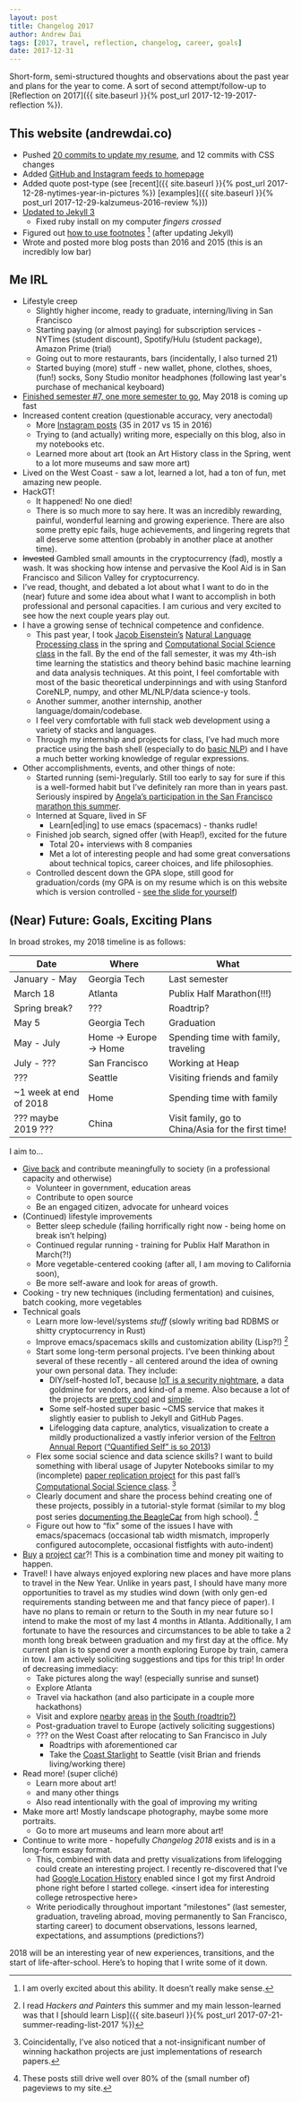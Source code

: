 ```yaml
---
layout: post
title: Changelog 2017
author: Andrew Dai
tags: [2017, travel, reflection, changelog, career, goals]
date: 2017-12-31
---
```


Short-form, semi-structured thoughts and observations about the past year
and plans for the year to come.
A sort of second attempt/follow-up to [Reflection on 2017]({{ site.baseurl }}{% post_url 2017-12-19-2017-reflection %}).

## This website (andrewdai.co)

- Pushed [20 commits to update my resume](https://github.com/bunsenmcdubbs/bunsenmcdubbs.github.io/commits/master/resume), and 12 commits with CSS changes
- Added [GitHub and Instagram feeds to homepage](https://github.com/bunsenmcdubbs/bunsenmcdubbs.github.io/issues/5)
- Added quote post-type (see [recent]({{ site.baseurl }}{% post_url 2017-12-28-nytimes-year-in-pictures %}) [examples]({{ site.baseurl }}{% post_url 2017-12-29-kalzumeus-2016-review %}))
- [Updated to Jekyll 3](https://github.com/bunsenmcdubbs/bunsenmcdubbs.github.io/commit/928c108ea9be7407538328df5849eab46386931b)
  - Fixed ruby install on my computer *fingers crossed*
- Figured out [how to use footnotes](https://github.com/bunsenmcdubbs/bunsenmcdubbs.github.io/commit/1a23efdbae5c22463481236483da478f703f3be2) [^1] (after updating Jekyll)
- Wrote and posted more blog posts than 2016 and 2015 (this is an incredibly low bar)

## Me IRL

- Lifestyle creep
  - Slightly higher income, ready to graduate, interning/living in San Francisco
  - Starting paying (or almost paying) for subscription services -
  NYTimes (student discount),
  Spotify/Hulu (student package),
  Amazon Prime (trial)
  - Going out to more restaurants, bars (incidentally, I also turned 21)
  - Started buying (more) stuff -
  new wallet, phone, clothes, shoes, (fun!) socks,
  Sony Studio monitor headphones
  (following last year's purchase of mechanical keyboard)
- [Finished semester #7, one more semester to go](https://www.instagram.com/p/BcsjI8SHTDI/?taken-by=bunsenmcdubbs),
May 2018 is coming up fast
- Increased content creation (questionable accuracy, very anectodal)
  - More [Instagram posts](https://instagram.com/bunsenmcdubbs) (35 in 2017 vs 15 in 2016)
  - Trying to (and actually) writing more, especially on this blog, also in my
  notebooks etc.
  - Learned more about art (took an Art History class in the Spring,
  went to a lot more museums and saw more art)
- Lived on the West Coast - saw a lot, learned a lot, had a ton of fun, met
amazing new people.
- HackGT!
  - It happened! No one died!
  - There is so much more to say here. It was an incredibly rewarding, painful,
  wonderful learning and growing experience. There are also some pretty epic
  fails, huge achievements, and lingering regrets that all deserve some
  attention (probably in another place at another time).
- ~~Invested~~ Gambled small amounts in the cryptocurrency (fad), mostly a wash.
It was shocking how intense and pervasive the Kool Aid is in San Francisco and
Silicon Valley for cryptocurrency.
- I&rsquo;ve read, thought, and debated a lot about what I want to do in the
(near) future and some idea about what I want to accomplish in both
professional and personal capacities. I am curious and very excited to see how
the next couple years play out.
- I have a growing sense of technical competence and confidence.
  - This past year, I took [Jacob Eisenstein&rsquo;s](https://www.cc.gatech.edu/~jeisenst/)
  [Natural Language Processing class](https://github.com/jacobeisenstein/gt-nlp-class)
  in the spring and
  [Computational Social Science class](https://github.com/jacobeisenstein/gt-css-class)
  in the fall.
  By the end of the fall semester, it was my 4th-ish time learning the
  statistics and theory behind basic machine learning and data analysis
  techniques.
  At this point, I feel comfortable with most of the basic theoretical
  underpinnings and with using Stanford CoreNLP, numpy, and other ML/NLP/data
  science-y tools.
  - Another summer, another internship, another language/domain/codebase.
  - I feel very comfortable with full stack web development using a variety
  of stacks and languages.
  - Through my internship and projects for class, I&rsquo;ve had much more
  practice using the bash shell (especially to do [basic NLP](https://www.seas.upenn.edu/~johnhew/bash-for-nlp-tutorial-basic.html)) and I have
  a much better working knowledge of regular expressions.
- Other accomplishments, events, and other things of note:
  - Started running (semi-)regularly. Still too early to say for sure if this is
  a well-formed habit but I&rsquo;ve definitely ran more than in years past.
  Seriously inspired by
  [Angela&rsquo;s participation in the San Francisco marathon this summer](https://www.instagram.com/p/BW711VYjA34/?taken-by=bunsenmcdubbs).
  - Interned at Square, lived in SF
    - Learn[ed\|ing] to use emacs (spacemacs) - thanks rudle!
  - Finished job search, signed offer (with Heap!), excited for the future
    - Total 20+ interviews with 8 companies
    - Met a lot of interesting people and had some great conversations about
    technical topics, career choices, and life philosophies.
  - Controlled descent down the GPA slope, still good for graduation/cords
  (my GPA is on my resume which is on this website which is version controlled -
  [see the slide for yourself](https://github.com/bunsenmcdubbs/bunsenmcdubbs.github.io/commits/master/resume/index.html))

## (Near) Future: Goals, Exciting Plans

In broad strokes, my 2018 timeline is as follows:

| Date                   | Where                  | What                                               |
|------------------------|------------------------|----------------------------------------------------|
| January - May          | Georgia Tech           | Last semester                                      |
| March 18               | Atlanta                | Publix Half Marathon(!!!)                          |
| Spring break?          | ???                    | Roadtrip?                                          |
| May 5                  | Georgia Tech           | Graduation                                         |
| May - July             | Home -> Europe -> Home | Spending time with family, traveling               |
| July - ???             | San Francisco          | Working at Heap                                    |
| ???                    | Seattle                | Visiting friends and family                        |
| ~1 week at end of 2018 | Home                   | Spending time with family                          |
| ??? maybe 2019 ???     | China                  | Visit family, go to China/Asia for the first time! |

I aim to&hellip;
- [Give back](https://80000hours.org/) and contribute meaningfully to society (in a professional
capacity and otherwise)
  - Volunteer in government, education areas
  - Contribute to open source
  - Be an engaged citizen, advocate for unheard voices
- (Continued) lifestyle improvements
  - Better sleep schedule (failing horrifically right now - being home on break
  isn&rsquo;t helping)
  - Continued regular running - training for Publix Half Marathon in March(?!)
  - More vegetable-centered cooking (after all, I am moving to California soon),
  - Be more self-aware and look for areas of growth.
- Cooking - try new techniques (including fermentation) and cuisines, batch cooking,
more vegetables
- Technical goals
  - Learn more low-level/systems _stuff_ (slowly writing bad RDBMS or shitty
  cryptocurrency in Rust)
  - Improve emacs/spacemacs skills and customization ability (Lisp?!) [^2]
  - Start some long-term personal projects. I&rsquo;ve been thinking about
  several of these recently - all centered around the idea of owning your own
  personal data. They include:
    - DIY/self-hosted IoT, because
    [IoT is a security nightmare](https://www.google.com/search?q=iot+security+breach),
    a data goldmine for vendors, and kind-of a meme. Also because a lot of the
    projects are
    [pretty cool](http://www.instructables.com/id/Uber-Home-Automation-w-Arduino-Pi/)
    and [simple](http://www.instructables.com/id/How-to-Make-a-Magic-Mirror/).
    - Some self-hosted super basic ~CMS service that makes it slightly easier
    to publish to Jekyll and GitHub Pages.
    - Lifelogging data capture, analytics, visualization to create a
    mildly productionalized a vastly inferior version of the
    [Feltron Annual Report](simi)
    ([&ldquo;Quantified Self&rdquo; is so 2013](https://trends.google.com/trends/explore?date=all&q=quantified%20self,life%20logging,life%20log))
  - Flex some social science and data science skills? I want to build something
  with liberal usage of Jupyter Notebooks similar to my (incomplete)
  [paper replication project](https://github.com/bunsenmcdubbs/cs8803-replication-project)
  for this past fall&rsquo;s
  [Computational Social Science class](https://github.com/jacobeisenstein/gt-css-class). [^3]
  - Clearly document and share the process behind creating one of these projects,
  possibly in a tutorial-style format (similar to my blog post series
  [documenting the BeagleCar](http://localhost:4000/projects/#beaglecar) from high school). [^4]
  - Figure out how to &ldquo;fix&rdquo; some of the issues I have with
  emacs/spacemacs (occasional tab width mismatch, improperly configured
  autocomplete, occasional fistfights with auto-indent)
- [Buy](https://sfbay.craigslist.org/search/cta?query=bmw+e36+m3&sort=rel)
[a](https://sfbay.craigslist.org/search/cta?query=mustang&sort=rel)
[project](https://memegenerator.net/img/instances/250x250/74689026/when-you-own-a-project-car-and-its-a-daily-driver.jpg)
[car](https://sfbay.craigslist.org/search/cta?query=miata&sort=rel)?!
This is a combination time and money pit waiting to happen.
- Travel! I have always enjoyed exploring new places and have more plans to
travel in the New Year. Unlike in years past, I should have many
more opportunities to travel as my studies wind down
(with only gen-ed requirements standing between me and that fancy piece of paper).
I have no plans to remain or return to the South in my near future so I intend
to make the most of my last 4 months in Atlanta.
Additionally, I am fortunate to have the resources and circumstances to
be able to take a 2 month long break between graduation and my first day at the
office. My current plan is to spend over a month exploring Europe by train,
camera in tow. I am actively soliciting suggestions and tips for this trip!
In order of decreasing immediacy:
  - Take pictures along the way! (especially sunrise and sunset)
  - Explore Atlanta
  - Travel via hackathon (and also participate in a couple more hackathons)
  - Visit and explore
  [nearby](https://www.nytimes.com/2014/09/07/travel/things-to-do-in-36-hours-in-nashville.html)
  [areas](https://www.nytimes.com/2012/02/19/travel/36-hours-new-orleans.html)
  [in](https://www.nytimes.com/interactive/2016/02/11/travel/what-to-do-in-36-hours-in-houston.html)
  [the](https://www.nytimes.com/interactive/2016/03/04/travel/what-to-do-in-36-hours-in-austin-texas.html)
  [South (roadtrip?)](https://www.google.com/maps/dir/Atlanta,+GA/New+Orleans,+LA/Houston,+Texas/Austin,+TX/@31.4214195,-100.0946752,5z/data=!3m1!4b1!4m26!4m25!1m5!1m1!1s0x88f5045d6993098d:0x66fede2f990b630b!2m2!1d-84.3879824!2d33.7489954!1m5!1m1!1s0x8620a454b2118265:0xdb065be85e22d3b4!2m2!1d-90.0715323!2d29.9510658!1m5!1m1!1s0x8640b8b4488d8501:0xca0d02def365053b!2m2!1d-95.3698028!2d29.7604267!1m5!1m1!1s0x8644b599a0cc032f:0x5d9b464bd469d57a!2m2!1d-97.7430608!2d30.267153!3e0)
  - Post-graduation travel to Europe (actively soliciting suggestions)
  - ??? on the West Coast after relocating to San Francisco in July
    - Roadtrips with aforementioned car
    - Take the [Coast Starlight](http://blog.amtrak.com/2017/03/this-is-west-coast/) to Seattle (visit Brian and friends
    living/working there)
- Read more! (super clich‌&eacute;)
  - Learn more about art!
  - and many other things
  - Also read intentionally with the goal of improving my writing
- Make more art! Mostly landscape photography, maybe some more portraits.
  - Go to more art museums and learn more about art!
- Continue to write more - hopefully _Changelog 2018_ exists and is in a
long-form essay format.
  - This, combined with data and pretty visualizations from lifelogging could
  create an interesting project. I recently re-discovered that I&rsquo;ve had
  [Google Location History](https://www.google.com/maps/timeline)
  enabled since I got my first Android phone right before I started college.
  \<insert idea for interesting college retrospective here\>
  - Write periodically throughout important &ldquo;milestones&rdquo;
  (last semester, graduation, traveling abroad, moving permanently to
  San Francisco, starting career) to document observations, lessons learned,
  expectations, and assumptions (predictions?)

2018 will be an interesting year of new experiences, transitions, and the start
of life-after-school.
Here&rsquo;s to hoping that I write some of it down.

[^1]: I am overly excited about this ability. It doesn&rsquo;t really make sense.

[^2]:
    I read _Hackers and Painters_ this summer and my main lesson-learned was
    that I [should learn Lisp]({{ site.baseurl }}{% post_url 2017-07-21-summer-reading-list-2017 %})

[^3]:
    Coincidentally, I&rsquo;ve also noticed that a not-insignificant number of
    winning hackathon projects are just implementations of research papers.

[^4]:
    These posts still drive well over 80% of the (small number of) pageviews to
    my site.
